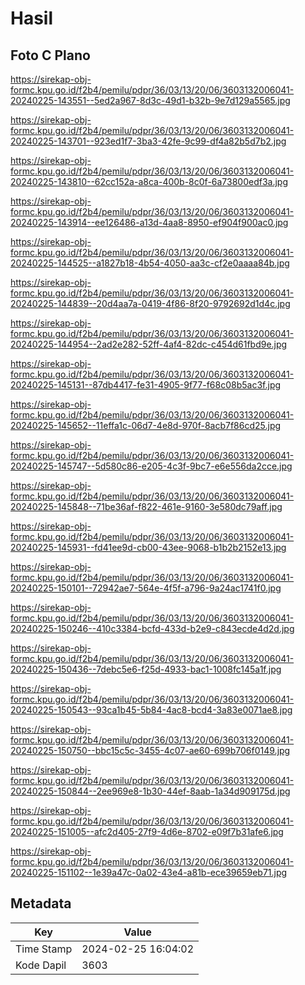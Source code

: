 # Hasil

## Foto C Plano

https://sirekap-obj-formc.kpu.go.id/f2b4/pemilu/pdpr/36/03/13/20/06/3603132006041-20240225-143551--5ed2a967-8d3c-49d1-b32b-9e7d129a5565.jpg

https://sirekap-obj-formc.kpu.go.id/f2b4/pemilu/pdpr/36/03/13/20/06/3603132006041-20240225-143701--923ed1f7-3ba3-42fe-9c99-df4a82b5d7b2.jpg

https://sirekap-obj-formc.kpu.go.id/f2b4/pemilu/pdpr/36/03/13/20/06/3603132006041-20240225-143810--62cc152a-a8ca-400b-8c0f-6a73800edf3a.jpg

https://sirekap-obj-formc.kpu.go.id/f2b4/pemilu/pdpr/36/03/13/20/06/3603132006041-20240225-143914--ee126486-a13d-4aa8-8950-ef904f900ac0.jpg

https://sirekap-obj-formc.kpu.go.id/f2b4/pemilu/pdpr/36/03/13/20/06/3603132006041-20240225-144525--a1827b18-4b54-4050-aa3c-cf2e0aaaa84b.jpg

https://sirekap-obj-formc.kpu.go.id/f2b4/pemilu/pdpr/36/03/13/20/06/3603132006041-20240225-144839--20d4aa7a-0419-4f86-8f20-9792692d1d4c.jpg

https://sirekap-obj-formc.kpu.go.id/f2b4/pemilu/pdpr/36/03/13/20/06/3603132006041-20240225-144954--2ad2e282-52ff-4af4-82dc-c454d61fbd9e.jpg

https://sirekap-obj-formc.kpu.go.id/f2b4/pemilu/pdpr/36/03/13/20/06/3603132006041-20240225-145131--87db4417-fe31-4905-9f77-f68c08b5ac3f.jpg

https://sirekap-obj-formc.kpu.go.id/f2b4/pemilu/pdpr/36/03/13/20/06/3603132006041-20240225-145652--11effa1c-06d7-4e8d-970f-8acb7f86cd25.jpg

https://sirekap-obj-formc.kpu.go.id/f2b4/pemilu/pdpr/36/03/13/20/06/3603132006041-20240225-145747--5d580c86-e205-4c3f-9bc7-e6e556da2cce.jpg

https://sirekap-obj-formc.kpu.go.id/f2b4/pemilu/pdpr/36/03/13/20/06/3603132006041-20240225-145848--71be36af-f822-461e-9160-3e580dc79aff.jpg

https://sirekap-obj-formc.kpu.go.id/f2b4/pemilu/pdpr/36/03/13/20/06/3603132006041-20240225-145931--fd41ee9d-cb00-43ee-9068-b1b2b2152e13.jpg

https://sirekap-obj-formc.kpu.go.id/f2b4/pemilu/pdpr/36/03/13/20/06/3603132006041-20240225-150101--72942ae7-564e-4f5f-a796-9a24ac1741f0.jpg

https://sirekap-obj-formc.kpu.go.id/f2b4/pemilu/pdpr/36/03/13/20/06/3603132006041-20240225-150246--410c3384-bcfd-433d-b2e9-c843ecde4d2d.jpg

https://sirekap-obj-formc.kpu.go.id/f2b4/pemilu/pdpr/36/03/13/20/06/3603132006041-20240225-150436--7debc5e6-f25d-4933-bac1-1008fc145a1f.jpg

https://sirekap-obj-formc.kpu.go.id/f2b4/pemilu/pdpr/36/03/13/20/06/3603132006041-20240225-150543--93ca1b45-5b84-4ac8-bcd4-3a83e0071ae8.jpg

https://sirekap-obj-formc.kpu.go.id/f2b4/pemilu/pdpr/36/03/13/20/06/3603132006041-20240225-150750--bbc15c5c-3455-4c07-ae60-699b706f0149.jpg

https://sirekap-obj-formc.kpu.go.id/f2b4/pemilu/pdpr/36/03/13/20/06/3603132006041-20240225-150844--2ee969e8-1b30-44ef-8aab-1a34d909175d.jpg

https://sirekap-obj-formc.kpu.go.id/f2b4/pemilu/pdpr/36/03/13/20/06/3603132006041-20240225-151005--afc2d405-27f9-4d6e-8702-e09f7b31afe6.jpg

https://sirekap-obj-formc.kpu.go.id/f2b4/pemilu/pdpr/36/03/13/20/06/3603132006041-20240225-151102--1e39a47c-0a02-43e4-a81b-ece39659eb71.jpg


## Metadata

| Key        | Value               |
| ---------- | ------------------- |
| Time Stamp | 2024-02-25 16:04:02 |
| Kode Dapil | 3603                |



